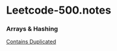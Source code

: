 # Leetcode-500.notes
### Arrays & Hashing
[Contains Duplicated](https://github.com/K-tang-mkv/Leetcode-500.notes/blob/main/Contains%20Duplicate.md#contains-duplicated)
